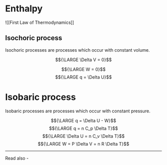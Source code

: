# Enthalpy
![[First Law of Thermodynamics]]


## Isochoric process
Isochoric processes are processes which occur with constant volume.

$${\LARGE \Delta V = 0}$$

$${\LARGE W = 0}$$
$${\LARGE q = \Delta U}$$

# Isobaric process
Isobaric processes are processes which occur with constant pressure.


$${\LARGE q = \Delta U - W}$$
$${\LARGE q = n C_p \Delta T}$$
$${\LARGE \Delta U = n C_v \Delta T}$$
$${\LARGE W = P \Delta V = n R \Delta T}$$

---
Read also - 